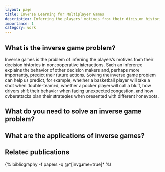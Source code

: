 ```yaml
---
layout: page
title: Inverse Learning for Multiplayer Games 
description: Inferring the players' motives from their dicision histories in multiagent interaction 
importance: 1
category: work
---
```


<h2>What is the inverse game problem?</h2>

Inverse games is the problem of inferring the players’s motives from their decision histories in noncooperative interactions. Such an inference explains the behavior of other decision makers and, perhaps more importantly, predict their future actions. Solving the inverse game problem can help us predict, for example, whether a basketball player will take a shot when double-teamed, whether a pocker player will call a bluff, how drivers shift their behavior when facing unexpected congestion, and how cyberattacks plan their strategies when presented with different honeypots. 

<h2>What do you need to solve an inverse game problem?</h2>


<h2>What are the applications of inverse games?</h2>


<div class="publications">
<h2>Related publications</h2>
{% bibliography -f papers -q @*[invgame=true]* %}
</div>

